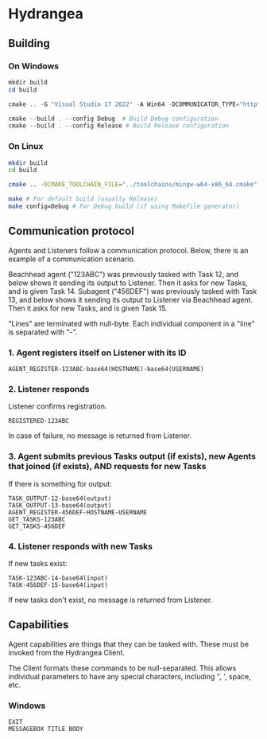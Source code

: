 # Hydrangea

## Building

### On Windows

```powershell
mkdir build
cd build

cmake .. -G "Visual Studio 17 2022" -A Win64 -DCOMMUNICATOR_TYPE="http" # Note: To get list of project generators, use `cmake --help`

cmake --build . --config Debug  # Build Debug configuration
cmake --build . --config Release # Build Release configuration
```

### On Linux

```bash
mkdir build
cd build

cmake .. -DCMAKE_TOOLCHAIN_FILE="../toolchains/mingw-w64-x86_64.cmake" -G "Unix Makefiles"

make # For default build (usually Release)
make config=Debug # For Debug build (if using Makefile generator)
```

## Communication protocol

Agents and Listeners follow a communication protocol. Below, there is an example of a communication scenario.

Beachhead agent ("123ABC") was previously tasked with Task 12, and below shows it sending its output to Listener. Then it asks for new Tasks, and is given Task 14.
Subagent ("456DEF") was previously tasked with Task 13, and below shows it sending its output to Listener via Beachhead agent. Then it asks for new Tasks, and is given Task 15.

"Lines" are terminated with null-byte. Each individual component in a "line" is separated with "-".

### 1. Agent registers itself on Listener with its ID

```
AGENT_REGISTER-123ABC-base64(HOSTNAME)-base64(USERNAME)
```

### 2. Listener responds

Listener confirms registration.

```
REGISTERED-123ABC
```

In case of failure, no message is returned from Listener.

### 3. Agent submits previous Tasks output (if exists), new Agents that joined (if exists), AND requests for new Tasks

If there is something for output:

```
TASK_OUTPUT-12-base64(output)
TASK_OUTPUT-13-base64(output)
AGENT_REGISTER-456DEF-HOSTNAME-USERNAME
GET_TASKS-123ABC
GET_TASKS-456DEF
```

### 4. Listener responds with new Tasks

If new tasks exist:

```
TASK-123ABC-14-base64(input)
TASK-456DEF-15-base64(input)
```

If new tasks don't exist, no message is returned from Listener.

## Capabilities

Agent capabilities are things that they can be tasked with. These must be invoked from the Hydrangea Client.

The Client formats these commands to be null-separated. This allows individual parameters to have any special characters, including ", ', space, etc.

### Windows

```
EXIT
MESSAGEBOX TITLE BODY
```
